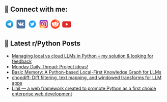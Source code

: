 ## 🔎 Connect with me:
[<img src="https://github.com/bullbesh/bullbesh/blob/main/images/Telegram.png" width="32" height="32" />](https://t.me/bullbesh)
[<img src="https://github.com/bullbesh/bullbesh/blob/main/images/VK.png" width="32" height="32" />](https://vk.com/bullbesh)
[<img src="https://github.com/bullbesh/bullbesh/blob/main/images/Twitter.png" width="32" height="32" />](https://twitter.com/bullbesh1)
[<img src="https://github.com/bullbesh/bullbesh/blob/main/images/Instagram.png" width="32" height="32" />](https://www.instagram.com/bullbesh)
[<img src="https://github.com/bullbesh/bullbesh/blob/main/images/Reddit.png" width="32" height="32" />](https://www.reddit.com/user/bullbesh)
[<img src="https://github.com/bullbesh/bullbesh/blob/main/images/YouTube.png" width="32" height="32" />](https://www.youtube.com/channel/UCtfjRs6uzgq5mfm8S06WTcg)

## 📕 Latest r/Python Posts
<!-- BLOG-POST-LIST:START -->
- [Managing local vs cloud LLMs in Python – my solution &amp; looking for feedback](https://www.reddit.com/r/Python/comments/1jd3io0/managing_local_vs_cloud_llms_in_python_my/)
- [Monday Daily Thread: Project ideas!](https://www.reddit.com/r/Python/comments/1jczjes/monday_daily_thread_project_ideas/)
- [Basic Memory: A Python-based Local-First Knowledge Graph for LLMs](https://www.reddit.com/r/Python/comments/1jctt1v/basic_memory_a_pythonbased_localfirst_knowledge/)
- [chopdiff: Diff filtering, text mapping, and windowed transforms for LLM apps](https://www.reddit.com/r/Python/comments/1jcssfj/chopdiff_diff_filtering_text_mapping_and_windowed/)
- [Lihil — a web framework created to promote Python as a first choice enterprise web development](https://www.reddit.com/r/Python/comments/1jcppj0/lihil_a_web_framework_created_to_promote_python/)
<!-- BLOG-POST-LIST:END -->

